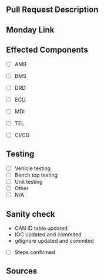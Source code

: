 ## Pull Request Description
<!-- Describe your PR here -->


## Monday Link
<!-- Copy related Monday issue here -->

## Effected Components
<!-- Check which components are affected -->
- [ ] AMB
- [ ] BMS
- [ ] DRD
- [ ] ECU
- [ ] MDI
- [ ] TEL
- [ ] CI/CD


## Testing
<!-- Check which testing was done -->
- [ ] Vehicle testing
- [ ] Bench top testing
- [ ] Unit testing
- [ ] Other
- [ ] N/A

<!-- Describe your testing steps here -->

## Sanity check
<!-- Check box if all steps complete (check even if not applicable) -->
- CAN ID table updated
- IOC updated and commited
- gitignore updated and commited
- [ ] Steps confirmed

## Sources
<!-- Added any links to articles or videos used -->